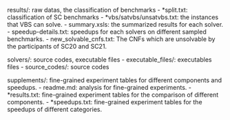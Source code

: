 results/: raw datas, the classification of benchmarks
    - *split.txt: classification of SC benchmarks
    - *vbs/satvbs/unsatvbs.txt: the instances that VBS can solve.
    - summary.xsls: the summarized results for each solver.
    - speedup-details.txt: speedups for each solvers on different sampled benchmarks.
    - new_solvable_cnfs.txt: The CNFs which are unsolvable by the participants of SC20 and SC21.

solvers/: source codes, executable files
    - executable_files/: executables files
    - source_codes/: source codes

supplements/: fine-grained experiment tables for different components and speedups.
    - readme.md: analysis for fine-grained experiments.
    - *results.txt: fine-grained experiment tables for the comparison of different components.
    - *speedups.txt: fine-grained experiment tables for the speedups of different categories.